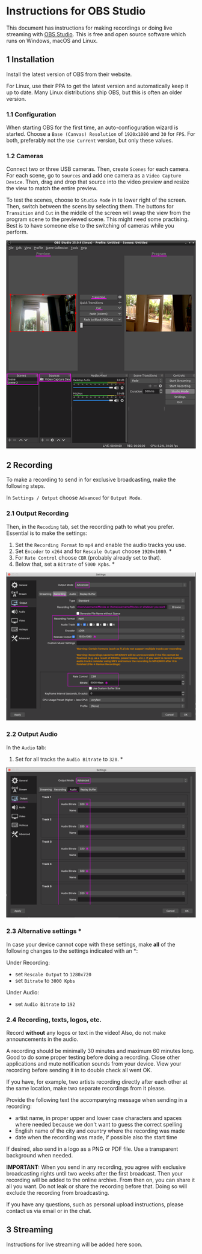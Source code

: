 # Instructions for OBS Studio

This document has instructions for making recordings or doing live streaming
with [OBS Studio](https://obsproject.com/). This is free and open source
software which runs on Windows, macOS and Linux.

## 1 Installation

Install the latest version of OBS from their website.

For Linux, use their PPA to get the latest version and automatically keep it up
to date. Many Linux distributions ship OBS, but this is often an older version.

### 1.1 Configuration

When starting OBS for the first time, an auto-confioguration wizard is started.
Choose a `Base (Canvas) Resolution` of `1920x1080` and `30` for `FPS`. For both,
preferably not the `Use Current` version, but only these values.

### 1.2 Cameras

Connect two or three USB cameras. Then, create `Scenes` for each camera. For
each scene, go to `Sources` and add one camera as a `Video Capture Device`.
Then, drag and drop that source into the video preview and resize the view to
match the entire preview.

To test the scenes, choose to `Studio Mode` in te lower right of the screen.
Then, switch between the scens by selecting them. The buttons for `Transition`
and `Cut` in the middle of the screen will swap the view from the program
scene to the previewed scene. This might need some practising. Best is to have
someone else to the switching of cameras while you perform.

![OBS Scenes Sources Studio Mode](images/obs-scenes-sources-studio-mode.png)

## 2 Recording

To make a recording to send in for exclusive broadcasting, make the following
steps.

In `Settings / Output` choose `Advanced` for `Output Mode`.

### 2.1 Output Recording

Then, in the `Recoding` tab, set the recording path to what you prefer.
Essential is to make the settings:
1. Set the `Recording Format` to `mp4` and enable the audio tracks you use.
2. Set `Encoder` to `x264` and for `Rescale Output` choose `1920x1080`. *
3. For `Rate Control` choose `CBR` (probably already set to that).
4. Below that, set a `Bitrate` of `5000 Kpbs`. *

![OBS Settings Output Recording](images/obs-settings-output-recording.png)

### 2.2 Output Audio

In the `Audio` tab:
1. Set for all tracks the `Audio Bitrate` to `320`. *

![OBS Settings Output Audio](images/obs-settings-output-audio.png)

### 2.3 Alternative settings *

In case your device cannot cope with these settings, make **all** of the
following changes to the settings indicated with an *:

Under Recording:
* set `Rescale Output` to `1280x720`
* set `Bitrate` to `3000 Kpbs`

Under Audio:
* set `Audio Bitrate` to `192`

### 2.4 Recording, texts, logos, etc.

Record **without** any logos or text in the video! Also, do not make
announcements in the audio.

A recording should be minimally 30 minutes and maximum 60 minutes long. Good to
do some proper testing before doing a recording. Close other applications and
mute notification sounds from your device. View your recording before sending it
in to double check all went OK.

If you have, for example, two artists recording directly after each other at the
same location, make two separate recordings from it please.

Provide the following text the accompanying message when sending in a recording:
* artist name, in proper upper and lower case characters and spaces where needed
because we don't want to guess the correct spelling
* English name of the city and country where the recording was made
* date when the recording was made, if possible also the start time

If desired, also send in a logo as a PNG or PDF file. Use a transparent
background when needed.

**IMPORTANT:** When you send in any recording, you agree with exclusive
broadcasting rights until two weeks after the first broadcast. Then your
recording will be added to the online archive. From then on, you can share it
all you want. Do not leak or share the recording before that. Doing so will
exclude the recording from broadcasting.

If you have any questions, such as personal upload instructions, please contact
us via email or in the chat.

## 3 Streaming

Instructions for live streaming will be added here soon.
